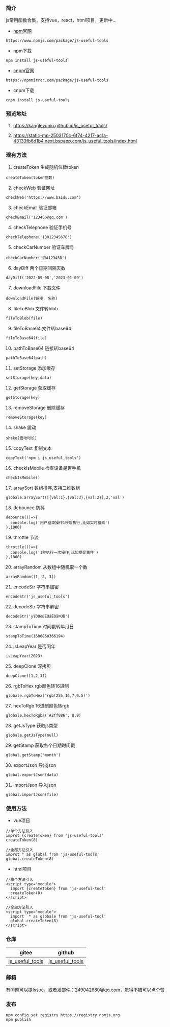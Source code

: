 ### 简介
js常用函数合集，支持vue，react，html项目，更新中...
* [npm官网](https://www.npmjs.com/package/js-useful-tools)
```
https://www.npmjs.com/package/js-useful-tools
```
* npm下载
```
npm install js-useful-tools
```
* [cnpm官网](https://npmmirror.com/package/js-useful-tools)
```
https://npmmirror.com/package/js-useful-tools
```
* cnpm下载
```
cnpm install js-useful-tools
```

### 预览地址
1. https://kangleyunju.github.io/js_useful_tools/

2. https://static-mp-2503170c-6f74-4217-ac1a-43133fb6d1b4.next.bspapp.com/js_useful_tools/index.html


### 现有方法
1. createToken 生成随机位数token
```
createToken(token位数)
```
2. checkWeb 验证网址
```
checkWeb('https://www.baidu.com')
```
3. checkEmail 验证邮箱
```
checkEmail('123456@qq.com')
```
4. checkTelephone 验证手机号
```
checkTelephone('13012345678')
```
5. checkCarNumber 验证车牌号
```
checkCarNumber('沪A12345D')
```
6. dayDiff 两个日期间隔天数
```
dayDiff('2022-09-08','2023-01-09')
```
7. downloadFile 下载文件
```
downloadFile(链接, 名称)
```
8. fileToBlob 文件转blob
```
fileToBlob(file)
```
9. fileToBase64 文件转base64
```
fileToBase64(file)
```
10. pathToBase64 链接转base64
```
pathToBase64(path)
```
11. setStorage 添加缓存
```
setStorage(key,data)
```
12. getStorage 获取缓存
```
getStorage(key)
```
13. removeStorage 删除缓存
```
removeStorage(key)
```
14. shake 震动
```
shake(震动时长)
```
15. copyText 复制文本
```
copyText('npm i js_useful_tools')
```
16. checkIsMobile 检查设备是否手机
```
checkIsMobile()
```
17. arraySort 数组排序,支持二维数组
```
globale.arraySort([{val:1},{val:3},{val:2}],2,'val')
```
18. debounce 防抖
```
debounce(()=>{
  console.log('用户结束操作1秒后执行,比如实时搜索')
},1000)
```
19. throttle 节流
```
throttle(()=>{
  console.log('1秒执行一次操作,比如提交事件')
},1000)
```
20. arrayRandom 从数组中随机取一个数
```
arrayRandom([1, 2, 3])
```
21. encodeStr 字符串加密
```
encodeStr('js_useful_tools')
```
22. decodeStr 字符串解密
```
decodeStr('yÝÒÔèØËÛáËÓãÞÛß')
```
23. stampToTime 时间戳转年月日
```
stampToTime(1680860366194)
```
24. isLeapYear 是否闰年
```
isLeapYear(2023)
```
25. deepClone 深拷贝
```
deepClone([1,2,3])
```
26. rgbToHex rgb颜色转16进制
```
globale.rgbToHex('rgb(255,16,7,0.5)')
```
27. hexToRgb 16进制颜色转rgb
```
globale.hexToRgba('#2ff086', 0.9)
```
28. getJsType 获取js类型
```
globale.getJsType(null)
```
29. getStamp 获取各个日期时间戳
```
global.getStamp('month')
```
30. exportJson 导出json
```
global.exportJson(data)
```
31. importJson 导入json
```
global.importJson(file)
```

### 使用方法
* vue项目
```
//单个方法引入
improt {createToken} from 'js-useful-tools'
createToken(8)
```
```
//全部方法引入
improt * as global from 'js-useful-tools'
global.createToken(8)
```
* html项目
```
//单个方法引入
<script type="module">
  import {createToken} from 'js-useful-tool'
  createToken(8)
</script>
```
```
//全部方法引入
<script type="module">
  import  * as globale from 'js-useful-tool'
  global.createToken(8)
</script>
```

### 仓库
| gitee | github |
| --- | --- |
| [js_useful_tools](https://gitee.com/kangleyunju/js_useful_tools) | [js_useful_tools](https://github.com/kangleyunju/js_useful_tools) |

### 邮箱
有问题可以提Issue，或者发邮件：249042680@qq.com，觉得不错可以点个赞

### 发布
```
npm config set registry https://registry.npmjs.org
npm publish
```